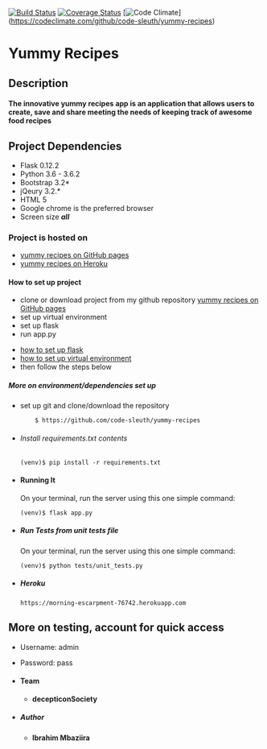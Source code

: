[![Build Status](https://travis-ci.org/code-sleuth/yummy-recipes.svg?branch=dev)](https://travis-ci.org/code-sleuth/yummy-recipes)
[![Coverage Status](https://coveralls.io/repos/github/code-sleuth/yummy-recipes/badge.svg?branch=dev)](https://coveralls.io/github/code-sleuth/yummy-recipes?branch=dev)
[![Code Climate](https://codeclimate.com/github/code-sleuth/yummy-recipes/badges/gpa.svg)]
(https://codeclimate.com/github/code-sleuth/yummy-recipes)
# Yummy Recipes
## Description
#### The innovative yummy recipes app is an application that allows users to create, save and share meeting the needs of keeping track of awesome food recipes
## Project Dependencies
- Flask 0.12.2
- Python 3.6 - 3.6.2
- Bootstrap 3.2*
- jQeury 3.2.*
- HTML 5
- Google chrome is the preferred browser
- Screen size ***all***
### Project is hosted on
- [yummy recipes on GitHub pages](https://code-sleuth.github.io)
- [yummy recipes on Heroku](https://morning-escarpment-76742.herokuapp.com/)

#### How to set up project
- clone or download project from my github repository [yummy recipes on GitHub pages](https://github.com/code-sleuth/code-sleuth.github.io)
- set up virtual environment
- set up flask
- run app.py

* [how to set up flask](http://flask.pocoo.org/docs/0.12/installation/)
* [how to set up virtual environment](http://docs.python-guide.org/en/latest/dev/virtualenvs/)
* then follow the steps below
##### More on environment/dependencies set up

* set up git and clone/download the repository
    ```
        $ https://github.com/code-sleuth/yummy-recipes
    ```

* ###### Install  requirements.txt contents
    ```
    (venv)$ pip install -r requirements.txt
    ```

* #### Running It
    On your terminal, run the server using this one simple command:
    ```
    (venv)$ flask app.py
    ```
* ##### Run Tests from unit tests file
    On your terminal, run the server using this one simple command:
    ```
    (venv)$ python tests/unit_tests.py
    ```
* ##### Heroku
    ```
    https://morning-escarpment-76742.herokuapp.com
    ```
 ## More on testing, account for quick access

* Username: admin
* Password: pass

 * #### Team
    * ****decepticonSociety****
    
 * ##### Author
    * **Ibrahim Mbaziira**